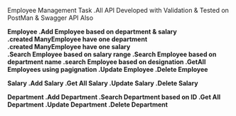 Employee Management Task
.All API Developed with Validation & Tested on PostMan & Swagger API Also

<B>Employee<B>
.Add Employee based on department & salary<br>
.created ManyEmployee have one department<br>
.created ManyEmployee have one salary<br>
.Search Employee based on salary range
.Search Employee based on department name
.search Employee based on designation 
.GetAll Employees using pagignation
.Update Employee
.Delete Employee


Salary
.Add Salary
.Get All Salary
.Update Salary
.Delete Salary

Department
.Add Department
.Search Department based on ID
.Get All Department
.Update Department
.Delete Department




